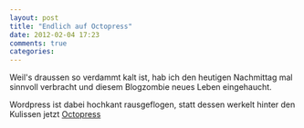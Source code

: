 ```yaml
---
layout: post
title: "Endlich auf Octopress"
date: 2012-02-04 17:23
comments: true
categories: 
---
```

Weil's draussen so verdammt kalt ist, hab ich den heutigen Nachmittag mal sinnvoll verbracht und diesem Blogzombie neues Leben eingehaucht.

Wordpress ist dabei hochkant rausgeflogen, statt dessen werkelt hinter den Kulissen jetzt [Octopress](http://octopress.org/)